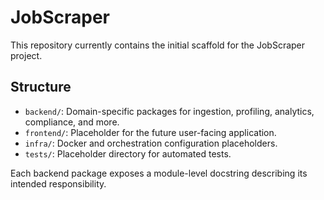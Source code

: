 # JobScraper

This repository currently contains the initial scaffold for the JobScraper project.

## Structure

- `backend/`: Domain-specific packages for ingestion, profiling, analytics, compliance, and more.
- `frontend/`: Placeholder for the future user-facing application.
- `infra/`: Docker and orchestration configuration placeholders.
- `tests/`: Placeholder directory for automated tests.

Each backend package exposes a module-level docstring describing its intended responsibility.

